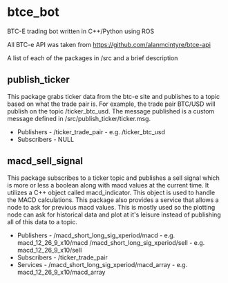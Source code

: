 btce_bot
========

BTC-E trading bot written in C++/Python using ROS

All BTC-e API was taken from https://github.com/alanmcintyre/btce-api

A list of each of the packages in /src and a brief description

publish_ticker 
--------------

This package grabs ticker data from the btc-e site and publishes to a topic based on what the trade pair is. For example, the trade pair BTC/USD will publish on the topic /ticker_btc_usd. The message published is a custom message defined in /src/publish_ticker/ticker.msg.
- Publishers - /ticker_trade_pair - e.g. /ticker_btc_usd
- Subscribers - NULL
    
macd_sell_signal
--------------

This package subscribes to a ticker topic and publishes a sell signal which is more or less a boolean along with macd values at the current time. It utilizes a C++ object called macd_indicator. This object is used to handle the MACD calculations. This package also provides a service that allows a node to ask for previous macd values. This is mostly used so the plotting node can ask for historical data and plot at it's leisure instead of publishing all of this data to a topic.
- Publishers  -     /macd_short_long_sig_xperiod/macd   -   e.g. macd_12_26_9_x10/macd
                    /macd_short_long_sig_xperiod/sell   -   e.g. macd_12_26_9_x10/sell
- Subscribers -     /ticker_trade_pair
- Services    -     /macd_short_long_sig_xperiod/macd_array -   e.g. macd_12_26_9_x10/macd_array
